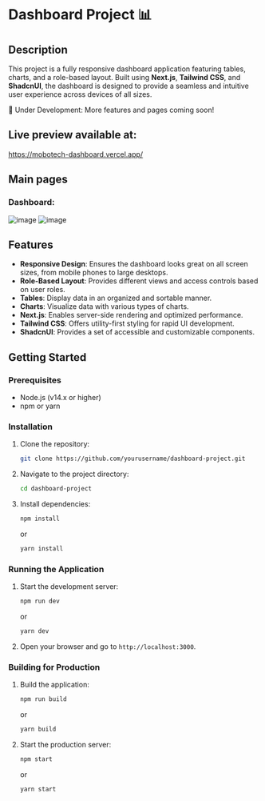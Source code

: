 # Dashboard Project 📊

## Description
This project is a fully responsive dashboard application featuring tables, charts, and a role-based layout. Built using **Next.js**, **Tailwind CSS**, and **ShadcnUI**, the dashboard is designed to provide a seamless and intuitive user experience across devices of all sizes.

🚧 Under Development: More features and pages coming soon!

## Live preview available at:
https://mobotech-dashboard.vercel.app/

## Main pages

### Dashboard:
![image](https://github.com/user-attachments/assets/5955e124-3d44-4f6c-861a-c2f1a3efd21a)
![image](https://github.com/user-attachments/assets/fd456ebf-6285-4641-8ef5-64907990daba)




## Features
- **Responsive Design**: Ensures the dashboard looks great on all screen sizes, from mobile phones to large desktops.
- **Role-Based Layout**: Provides different views and access controls based on user roles.
- **Tables**: Display data in an organized and sortable manner.
- **Charts**: Visualize data with various types of charts.
- **Next.js**: Enables server-side rendering and optimized performance.
- **Tailwind CSS**: Offers utility-first styling for rapid UI development.
- **ShadcnUI**: Provides a set of accessible and customizable components.

## Getting Started

### Prerequisites
- Node.js (v14.x or higher)
- npm or yarn

### Installation
1. Clone the repository:
    ```sh
    git clone https://github.com/yourusername/dashboard-project.git
    ```
2. Navigate to the project directory:
    ```sh
    cd dashboard-project
    ```
3. Install dependencies:
    ```sh
    npm install
    ```
    or
    ```sh
    yarn install
    ```

### Running the Application
1. Start the development server:
    ```sh
    npm run dev
    ```
    or
    ```sh
    yarn dev
    ```
2. Open your browser and go to `http://localhost:3000`.

### Building for Production
1. Build the application:
    ```sh
    npm run build
    ```
    or
    ```sh
    yarn build
    ```
2. Start the production server:
    ```sh
    npm start
    ```
    or
    ```sh
    yarn start
    ```
